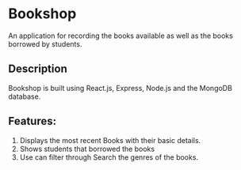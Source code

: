 # Bookshop

An application for recording the books available as well as the books borrowed by students.


## Description

Bookshop is built using React.js, Express, Node.js and the MongoDB database.

## Features:
1. Displays the most recent Books with their basic details.
2. Shows students that borrowed the books
3. Use can filter through Search the genres of the books.


